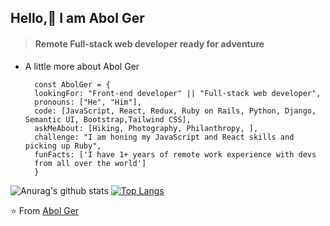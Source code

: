 
## Hello,👋 I am Abol Ger

>#### Remote Full-stack web developer ready for adventure


- A little more about Abol Ger




        const AbolGer = { 
        lookingFor: "Front-end developer" || "Full-stack web developer", 
        pronouns: ["He", "Him"], 
        code: [JavaScript, React, Redux, Ruby on Rails, Python, Django, Semantic UI, Bootstrap,Tailwind CSS],
        askMeAbout: [Hiking, Photography, Philanthropy, ],
        challenge: "I am honing my JavaScript and React skills and picking up Ruby",
        funFacts: ['I have 1+ years of remote work experience with devs
        from all over the world']
        }



![Anurag's github stats](https://github-readme-stats.vercel.app/api?username=ger619)  [![Top Langs](https://github-readme-stats.vercel.app/api/top-langs/?username=ger619)](https://github.com/anuraghazra/github-readme-stats)



⭐️ From [Abol Ger](https://github.com/ger619)